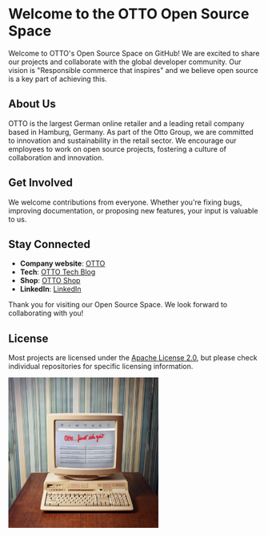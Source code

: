 # Welcome to the OTTO Open Source Space

Welcome to OTTO's Open Source Space on GitHub! We are excited to share our projects and collaborate with the global developer community. Our vision is "Responsible commerce that inspires" and we believe open source is a key part of achieving this.

## About Us

OTTO is the largest German online retailer and a leading retail company based in Hamburg, Germany. As part of the Otto Group, we are committed to innovation and sustainability in the retail sector. We encourage our employees to work on open source projects, fostering a culture of collaboration and innovation.

## Get Involved

We welcome contributions from everyone. Whether you're fixing bugs, improving documentation, or proposing new features, your input is valuable to us.

## Stay Connected

- **Company website**: [OTTO](https://www.otto.de/unternehmen)
- **Tech**: [OTTO Tech Blog](https://dev.otto.de)
- **Shop**: [OTTO Shop](https://www.otto.de)
- **LinkedIn**: [LinkedIn](https://www.linkedin.com/company/otto-gmbh-&-co-kg)

Thank you for visiting our Open Source Space. We look forward to collaborating with you!

## License

Most projects are licensed under the [Apache License 2.0](LICENSE), but please check individual repositories for specific licensing information.

<img src="otto_find_ich_gut.jpg" width="300" height=auto />


<!--

**Here are some ideas to get you started:**

🙋‍♀️ A short introduction - what is your organization all about?
🌈 Contribution guidelines - how can the community get involved?
👩‍💻 Useful resources - where can the community find your docs? Is there anything else the community should know?
🍿 Fun facts - what does your team eat for breakfast?
🧙 Remember, you can do mighty things with the power of [Markdown](https://docs.github.com/github/writing-on-github/getting-started-with-writing-and-formatting-on-github/basic-writing-and-formatting-syntax)
-->
